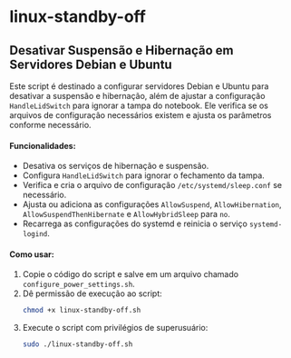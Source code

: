 # linux-standby-off
## Desativar Suspensão e Hibernação em Servidores Debian e Ubuntu

Este script é destinado a configurar servidores Debian e Ubuntu para desativar a suspensão e hibernação, além de ajustar a configuração `HandleLidSwitch` para ignorar a tampa do notebook. Ele verifica se os arquivos de configuração necessários existem e ajusta os parâmetros conforme necessário.

#### Funcionalidades:
- Desativa os serviços de hibernação e suspensão.
- Configura `HandleLidSwitch` para ignorar o fechamento da tampa.
- Verifica e cria o arquivo de configuração `/etc/systemd/sleep.conf` se necessário.
- Ajusta ou adiciona as configurações `AllowSuspend`, `AllowHibernation`, `AllowSuspendThenHibernate` e `AllowHybridSleep` para `no`.
- Recarrega as configurações do systemd e reinicia o serviço `systemd-logind`.

#### Como usar:
1. Copie o código do script e salve em um arquivo chamado `configure_power_settings.sh`.
2. Dê permissão de execução ao script:
   ```bash
   chmod +x linux-standby-off.sh
   ```
3. Execute o script com privilégios de superusuário:
   ```bash
   sudo ./linux-standby-off.sh
   ```
